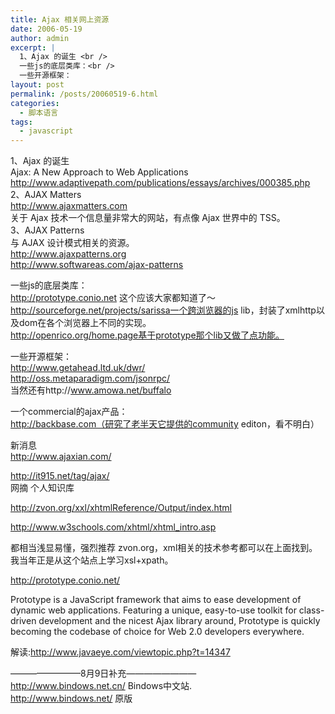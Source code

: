 ```yaml
---
title: Ajax 相关网上资源
date: 2006-05-19
author: admin
excerpt: |
  1、Ajax 的诞生 <br />
  一些js的底层类库：<br />
  一些开源框架：
layout: post
permalink: /posts/20060519-6.html
categories:
  - 脚本语言
tags:
  - javascript
---
```

1、Ajax 的诞生   
Ajax: A New Approach to Web Applications   
http://www.adaptivepath.com/publications/essays/archives/000385.php   
2、AJAX Matters   
http://www.ajaxmatters.com   
关于 Ajax 技术一个信息量非常大的网站，有点像 Ajax 世界中的 TSS。   
3、AJAX Patterns   
与 AJAX 设计模式相关的资源。   
http://www.ajaxpatterns.org   
http://www.softwareas.com/ajax-patterns

一些js的底层类库：   
http://prototype.conio.net 这个应该大家都知道了～   
http://sourceforge.net/projects/sarissa一个跨浏览器的js lib，封装了xmlhttp以及dom在各个浏览器上不同的实现。   
http://openrico.org/home.page基于prototype那个lib又做了点功能。 

一些开源框架：   
http://www.getahead.ltd.uk/dwr/   
http://oss.metaparadigm.com/jsonrpc/   
当然还有http://www.amowa.net/buffalo 

一个commercial的ajax产品：   
http://backbase.com（研究了老半天它提供的community editon，看不明白） 

新消息   
http://www.ajaxian.com/

http://it915.net/tag/ajax/   
网摘 个人知识库 

http://zvon.org/xxl/xhtmlReference/Output/index.html 

http://www.w3schools.com/xhtml/xhtml_intro.asp 

都相当浅显易懂，强烈推荐 zvon.org，xml相关的技术参考都可以在上面找到。我当年正是从这个站点上学习xsl+xpath。

http://prototype.conio.net/

Prototype is a JavaScript framework that aims to ease development of dynamic web applications. Featuring a unique, easy-to-use toolkit for class-driven development and the nicest Ajax library around, Prototype is quickly becoming the codebase of choice for Web 2.0 developers everywhere.

解读:http://www.javaeye.com/viewtopic.php?t=14347

&#8212;&#8212;&#8212;&#8212;&#8212;&#8212;&#8212;&#8212;8月9日补充&#8212;&#8212;&#8212;&#8212;&#8212;&#8212;&#8212;&#8212;  
http://www.bindows.net.cn/ Bindows中文站.  
http://www.bindows.net/ 原版